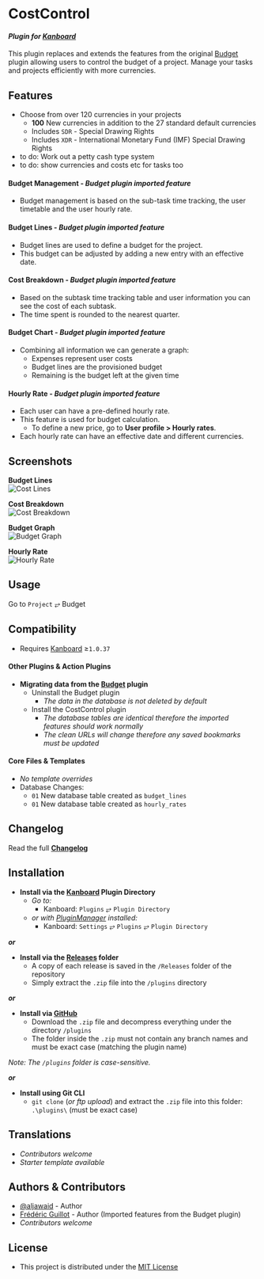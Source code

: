 # CostControl

#### _Plugin for [Kanboard](https://github.com/kanboard/kanboard "Kanboard - Kanban Project Management Software")_

This plugin replaces and extends the features from the original [Budget](https://github.com/kanboard/plugin-budget) plugin allowing users to control the budget of a project. Manage your tasks and projects efficiently with more currencies.


Features
-------------

- Choose from over 120 currencies in your projects
  - **100** New currencies in addition to the 27 standard default currencies
  - Includes `SDR` - Special Drawing Rights
  - Includes `XDR` - International Monetary Fund (IMF) Special Drawing Rights
- to do: Work out a petty cash type system
- to do: show currencies and costs etc for tasks too

#### Budget Management - _Budget plugin imported feature_
- Budget management is based on the sub-task time tracking, the user timetable and the user hourly rate.

#### Budget Lines - _Budget plugin imported feature_
- Budget lines are used to define a budget for the project.
- This budget can be adjusted by adding a new entry with an effective date.

#### Cost Breakdown - _Budget plugin imported feature_
- Based on the subtask time tracking table and user information you can see the cost of each subtask.
- The time spent is rounded to the nearest quarter.

#### Budget Chart - _Budget plugin imported feature_
- Combining all information we can generate a graph:
  - Expenses represent user costs
  - Budget lines are the provisioned budget
  - Remaining is the budget left at the given time

#### Hourly Rate - _Budget plugin imported feature_
- Each user can have a pre-defined hourly rate.
- This feature is used for budget calculation.
  - To define a new price, go to **User profile > Hourly rates**.
- Each hourly rate can have an effective date and different currencies.


Screenshots
----------

**Budget Lines**  
![Cost Lines](https://cloud.githubusercontent.com/assets/323546/20451620/965a4a2e-adc9-11e6-9131-3088ce6d8d78.png "Budget plugin imported feature")

**Cost Breakdown**  
![Cost Breakdown](https://cloud.githubusercontent.com/assets/323546/20451619/9658c9ba-adc9-11e6-8dd9-97b7d01db7f2.png "Budget plugin imported feature")

**Budget Graph**  
![Budget Graph](https://cloud.githubusercontent.com/assets/323546/20451621/965c1110-adc9-11e6-925c-c37c5a738c26.png "Budget plugin imported feature")

**Hourly Rate**  
![Hourly Rate](https://cloud.githubusercontent.com/assets/323546/20451622/965da606-adc9-11e6-9537-cd987abac06d.png "Budget plugin imported feature")


Usage
-------------

Go to `Project` &#10562; Budget


Compatibility
-------------

- Requires [Kanboard](https://github.com/kanboard/kanboard "Kanboard - Kanban Project Management Software") ≥`1.0.37`

#### Other Plugins & Action Plugins
- **Migrating data from the [Budget](https://github.com/kanboard/plugin-budget) plugin**
  - Uninstall the Budget plugin
    - _The data in the database is not deleted by default_
  - Install the CostControl plugin
    - _The database tables are identical therefore the imported features should work normally_
    - _The clean URLs will change therefore any saved bookmarks must be updated_
#### Core Files & Templates
- _No template overrides_
- Database Changes:
  - `01` New database table created as `budget_lines`
  - `01` New database table created as `hourly_rates`


Changelog
---------

Read the full [**Changelog**](../master/changelog.md "See changes")
 

Installation
------------

- **Install via the [Kanboard](https://github.com/kanboard/kanboard "Kanboard - Kanban Project Management Software") Plugin Directory**
  - _Go to:_
    - Kanboard: `Plugins` &#10562; `Plugin Directory`
  - _or with [PluginManager](https://github.com/aljawaid/PluginManager) installed:_
    - Kanboard: `Settings` &#10562; `Plugins` &#10562; `Plugin Directory`

**_or_**

- **Install via the [Releases](../master/Releases/ "A copy of each release is saved in the folder") folder**
  - A copy of each release is saved in the `/Releases` folder of the repository
  - Simply extract the `.zip` file into the `/plugins` directory

**_or_**

- **Install via [GitHub](https://github.com/ "Find the correct plugin from the list of repositories")**
  - Download the `.zip` file and decompress everything under the directory `/plugins`
  - The folder inside the `.zip` must not contain any branch names and must be exact case (matching the plugin name)

_Note: The `/plugins` folder is case-sensitive._

**_or_**

- **Install using Git CLI**
  - `git clone` (_or ftp upload_) and extract the `.zip` file into this folder: `.\plugins\` (must be exact case)


Translations
------------

- _Contributors welcome_
- _Starter template available_

Authors & Contributors
----------------------

- [@aljawaid](https://github.com/aljawaid) - Author
- [Frédéric Guillot](https://github.com/kanboard/plugin-budget) - Author (Imported features from the Budget plugin)
- _Contributors welcome_


License
-------
- This project is distributed under the [MIT License](../master/LICENSE "Read The MIT license")
